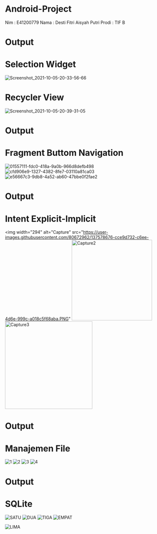 # Android-Project

Nim : E41200779
Nama : Desti Fitri Aisyah Putri
Prodi : TIF B

# Output
# Selection Widget
![Screenshot_2021-10-05-20-33-56-66](https://user-images.githubusercontent.com/80672962/136034536-965bae6d-24a7-41f0-b0bf-fd79dbbe1221.png)
# Recycler View
![Screenshot_2021-10-05-20-39-31-05](https://user-images.githubusercontent.com/80672962/136034531-707395ef-f090-4dc2-a69c-94568fc927b9.png)
# Output
# Fragment Buttom Navigation
![01557111-fdc0-418a-9a0b-966d8defb498](https://user-images.githubusercontent.com/80672962/137121746-dc40c0b3-7b1b-4535-acec-066075a032f3.jpg)
![cfd906e9-1327-4382-8fe7-03110a81ca03](https://user-images.githubusercontent.com/80672962/137121754-e2a1dcc4-59a5-4d06-b57f-13629e5b685a.jpg)
![e56667c3-9db8-4a52-ab60-47bbe0f2fae2](https://user-images.githubusercontent.com/80672962/137121794-17e331a9-c244-4333-a7f1-99854493e1d1.jpg)
# Output
# Intent Explicit-Implicit
<img width="294" alt="Capture" src="https://user-images.githubusercontent.com/80672962/137578676-cce9d732-c6ee-4d6e-999c-a018c5f68aba.PNG"
<img width="265" alt="Capture2" src="https://user-images.githubusercontent.com/80672962/137578702-6536632a-0414-4db0-a12a-738a6e77309c.PNG">
<img width="288" alt="Capture3" src="https://user-images.githubusercontent.com/80672962/137578711-00eda8a0-2806-4a23-bf16-63fd5476653f.PNG">
# Output
# Manajemen File
![1](https://user-images.githubusercontent.com/80672962/138595137-70b1c6c1-ffb8-4039-8cf8-5264ddc9e7cb.jpg)
![2](https://user-images.githubusercontent.com/80672962/138595146-7447ea6f-c81b-4293-af67-116c8f9044e1.jpg)
![3](https://user-images.githubusercontent.com/80672962/138595161-675c6c16-fdbd-4238-8c32-547e8e0703af.jpg)
![4](https://user-images.githubusercontent.com/80672962/138595169-d3582c77-5e58-4c8c-87d0-c08566989192.jpg)
# Output
# SQLite
![SATU](https://user-images.githubusercontent.com/80672962/138595177-ba7d7ce1-6efe-4a48-9da9-2b09db7f3a28.jpg)
![DUA](https://user-images.githubusercontent.com/80672962/138595189-74551645-a210-43ba-af44-280f8375c337.jpg)
![TIGA](https://user-images.githubusercontent.com/80672962/138595197-98ac18bb-0003-43c1-a581-f3065216cf19.jpg)
![EMPAT](https://user-images.githubusercontent.com/80672962/138595212-9abd1e9e-fc2b-48dc-8588-fbf88e5450a3.jpg)

![LIMA](https://user-images.githubusercontent.com/80672962/138595221-a6b73f0d-3c75-4047-bd79-5697d8734f9d.jpg)


>



